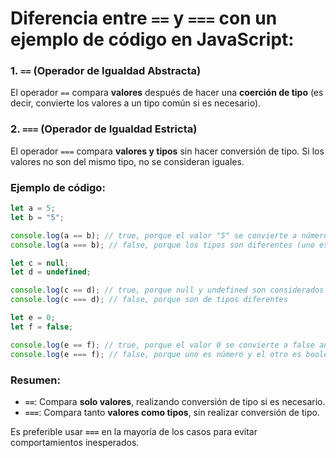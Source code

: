 # Diferencia entre `==` y `===` con un ejemplo de código en JavaScript:

### 1. `==` (Operador de Igualdad Abstracta)

El operador `==` compara **valores** después de hacer una **coerción de tipo** (es decir, convierte los valores a un tipo común si es necesario).

### 2. `===` (Operador de Igualdad Estricta)

El operador `===` compara **valores y tipos** sin hacer conversión de tipo. Si los valores no son del mismo tipo, no se consideran iguales.

### Ejemplo de código:

```javascript
let a = 5;
let b = "5";

console.log(a == b); // true, porque el valor "5" se convierte a número antes de la comparación
console.log(a === b); // false, porque los tipos son diferentes (uno es número y el otro es cadena)

let c = null;
let d = undefined;

console.log(c == d); // true, porque null y undefined son considerados iguales con ==
console.log(c === d); // false, porque son de tipos diferentes

let e = 0;
let f = false;

console.log(e == f); // true, porque el valor 0 se convierte a false antes de la comparación
console.log(e === f); // false, porque uno es número y el otro es booleano
```

### Resumen:

- **`==`**: Compara **solo valores**, realizando conversión de tipo si es necesario.
- **`===`**: Compara tanto **valores como tipos**, sin realizar conversión de tipo.

Es preferible usar **`===`** en la mayoría de los casos para evitar comportamientos inesperados.
